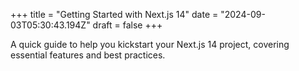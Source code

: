 +++
title = "Getting Started with Next.js 14"
date = "2024-09-03T05:30:43.194Z"
draft = false
+++

  A quick guide to help you kickstart your Next.js 14 project, covering essential features and best practices.
        